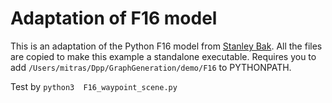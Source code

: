 # Adaptation of F16 model 

This is an adaptation of the Python F16 model from [Stanley Bak](https://github.com/stanleybak/AeroBenchVVPython). 
All the files are copied to make this example a standalone executable. Requires you to add ```/Users/mitras/Dpp/GraphGeneration/demo/F16``` to PYTHONPATH. 

Test by ```python3  F16_waypoint_scene.py``` 
